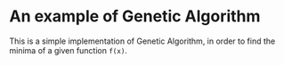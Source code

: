 # An example of Genetic Algorithm

This is a simple implementation of Genetic Algorithm, in order to find the minima of a given function `f(x)`.
